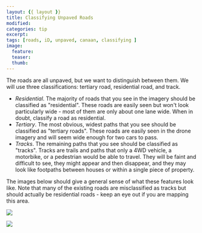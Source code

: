 ```yaml
---
layout: {{ layout }}
title: Classifying Unpaved Roads 
modified:
categories: tip
excerpt:
tags: [roads, iD, unpaved, canaan, classifying ]
image:
  feature:
  teaser:
  thumb:
---
```

The roads are all unpaved, but we want to distinguish between them. We will use three classifications: tertiary road, residential road, and track. 

- *Residential*. The majority of roads that you see in the imagery should be classified as "residential". These roads are easily seen but won't look particularly wide - most of them are only about one lane wide. When in doubt, classify a road as residential.
- *Tertiary*. The most obvious, widest paths that you see should be classified as "tertiary roads". These roads are easily seen in the drone imagery and will seem wide enough for two cars to pass.
- *Tracks*. The remaining paths that you see should be classified as "tracks". Tracks are trails and paths that only a 4WD vehicle, a motorbike, or a pedestrian would be able to travel. They will be faint and difficult to see, they might appear and then disappear, and they may look like footpaths between houses or within a single piece of property.

The images below should give a general sense of what these features look like. Note that many of the existing roads are misclassified as tracks but should actually be residential roads - keep an eye out if you are mapping this area.

![](https://cloud.githubusercontent.com/assets/9657971/6357358/e6b3d14c-bc31-11e4-934a-4d682a3a17b4.png)

![](https://cloud.githubusercontent.com/assets/9657971/6357823/2dd30fd6-bc35-11e4-85f7-c93082b583fe.png)

